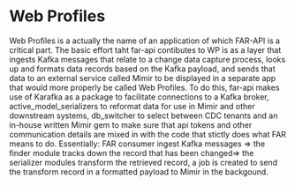 # Web Profiles
Web Profiles is a actually the name of an application of which FAR-API is a critical part. The basic effort
taht far-api contibutes to WP is as a layer that ingests Kafka messages that relate to a change data
capture process, looks up and formats data records based on the Kafka payload, and sends that data to
an external service called Mimir to be displayed in a separate app that would more properly be called
Web Profiles.
To do this, far-api makes use of Karafka as a package to facilitate connections to a Kafka broker,
active_model_serializers to reformat data for use in Mimir and other downstream systems, db_switcher
to select between CDC tenants and an in-house written Mimir gem to make sure that api tokens and
other communication details are mixed in with the code that stictly does what FAR means to do.
Essentially: FAR consumer ingest Kafka messages => the finder module tracks down the record that
has been changed=> the serializer modules transform the retrieved record, a job is created to send the
transform record in a formatted payload to Mimir in the backgound.